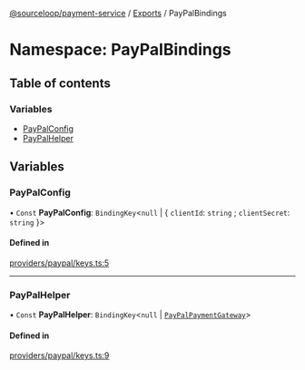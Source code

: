 [@sourceloop/payment-service](../README.md) / [Exports](../modules.md) / PayPalBindings

# Namespace: PayPalBindings

## Table of contents

### Variables

- [PayPalConfig](PayPalBindings.md#paypalconfig)
- [PayPalHelper](PayPalBindings.md#paypalhelper)

## Variables

### PayPalConfig

• `Const` **PayPalConfig**: `BindingKey`<``null`` \| { `clientId`: `string` ; `clientSecret`: `string`  }\>

#### Defined in

[providers/paypal/keys.ts:5](https://github.com/sourcefuse/loopback4-microservice-catalog/blob/68ec38a2a/services/payment-service/src/providers/paypal/keys.ts#L5)

___

### PayPalHelper

• `Const` **PayPalHelper**: `BindingKey`<``null`` \| [`PayPalPaymentGateway`](../interfaces/PayPalPaymentGateway.md)\>

#### Defined in

[providers/paypal/keys.ts:9](https://github.com/sourcefuse/loopback4-microservice-catalog/blob/68ec38a2a/services/payment-service/src/providers/paypal/keys.ts#L9)

